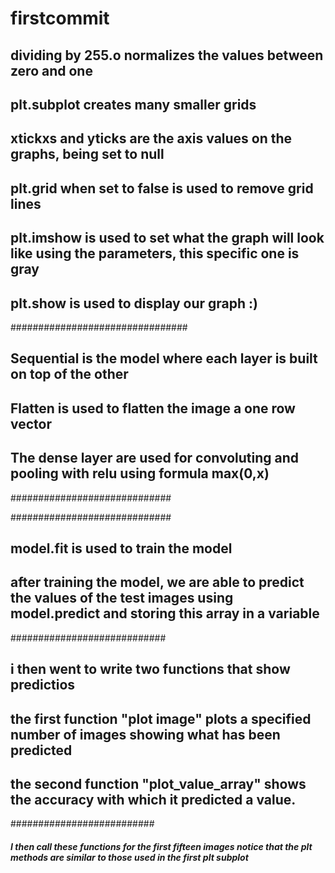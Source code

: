 # firstcommit

##  dividing by 255.o normalizes the values between zero and one                                                                                                                                                                                                                                                                                                                                                                                                                                                                                                                                                                                                                                                                                                                                                                                                                                                                                                                                                                                                                                                                                                                                          
## plt.subplot creates many smaller grids
## xtickxs and yticks are the axis values on the graphs, being set to null
## plt.grid when set to false is used to remove grid lines
## plt.imshow is used to set what the graph will look like using the parameters, this specific one   is gray
## plt.show is used to display our graph :)

################################

## Sequential is the model where each layer is built on top of the other
## Flatten is used to flatten the image a one row vector
## The dense layer are used for convoluting and pooling with relu using formula max(0,x)

#############################


#############################
## model.fit is used to train the model
## after training the model, we are able to predict the values of the test images using model.predict and storing this array in a variable





############################
## i then went to write two functions that show predictios
## the first function "plot image" plots a specified number of images showing what has been predicted
## the second function "plot_value_array" shows the accuracy with which it predicted a value.

##########################
##### I then call these functions for the first fifteen images notice that the plt methods are similar to those used in the first plt subplot    

